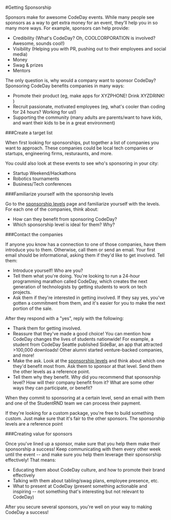 #Getting Sponsorship

Sponsors make for awesome CodeDay events. While many people see sponsors as a way to get extra money for an event, they'll help you in so many more ways. For example, sponsors can help provide:

  * Credibility (What's CodeDay? Oh, COOLCORPORATION is involved? Awesome, sounds cool!)
  * Visibility (Helping you with PR, pushing out to their employees and social media)
  * Money
  * Swag & prizes
  * Mentors

The only question is, why would a company want to sponsor CodeDay? Sponsoring CodeDay benefits companies in many ways: 

 * Promote their product (eg, make apps for XYZPHONE! Drink XYZDRINK! )
 * Recruit passionate, motivated employees (eg, what's cooler than coding for 24 hours? Working for us!)
 * Supporting the community (many adults are parents/want to have kids, and want their kids to be in a great environment)

###Create a target list

When first looking for sponsorships, put together a list of companies you want to approach. These companies could be local tech companies or startups, engineering firms, resturaunts, and more. 

You could also look at these events to see who's sponsoring in your city: 

* Startup Weekend/Hackathons
* Robotics tournaments
* Business/Tech conferences

###Familiarize yourself with the sponsorship levels

Go to the [sponsorship levels](http://codeday.org/sponsor.html) page and familiarize yourself with the levels. For each one of the companies, think about:

* How can they benefit from sponsoring CodeDay?
* Which sponsorship level is ideal for them? Why?

###Contact the companies

If anyone you know has a connection to one of those companies, have them introduce you to them. Otherwise, call them or send an email. Your first email should be informational, asking them if they'd like to get involved. Tell them: 

* Introduce yourself! Who are you? 
* Tell them what you're doing. You're looking to run a 24-hour programming marathon called CodeDay, which creates the next generation of technologists by getting students to work on tech projects. 
* Ask them if they're interested in getting involved. If they say yes, you've gotten a commitment from them, and it's easier for you to make the next portion of the sale. 

After they respond with a "yes", reply with the following: 

* Thank them for getting involved. 
* Reassure that they've made a good choice! You can mention how CodeDay changes the lives of students nationwide! For example, a student from CodeDay Seattle published SideBar, an app that attracted >100,000 downloads! Other alumni started venture-backed companies, and more! 
* Make the ask. Look at the [sponsorship levels](http://codeday.org/sponsor.html) and think about which one they'd benefit most from. Ask them to sponsor at that level. Send them the other levels as a reference point. 
* Tell them why they benefit. Why did you recommend that sponsorship level? How will their company benefit from it? What are some other ways they can participate, or benefit? 

When they commit to sponsoring at a certain level, send an email with them and one of the StudentRND team we can process their payment. 

If they're looking for a custom package, you're free to build something custom. Just make sure that it's fair to the other sponsors. The sponsorship levels are a reference point 

###Creating value for sponsors

Once you've lined up a sponsor, make sure that you help them make their sponsorship a success! Keep communicating with them every other week until the event -- and make sure you help them leverage their sponsorship effectively! That means:

* Educating them about CodeDay culture, and how to promote their brand effectively
* Talking with them about tabling/swag plans, employee presence, etc. 
* What to present at CodeDay (present something actionable and inspiring -- not something that's interesting but not relevant to CodeDay)

After you secure several sponsors, you're well on your way to making CodeDay a success! 
